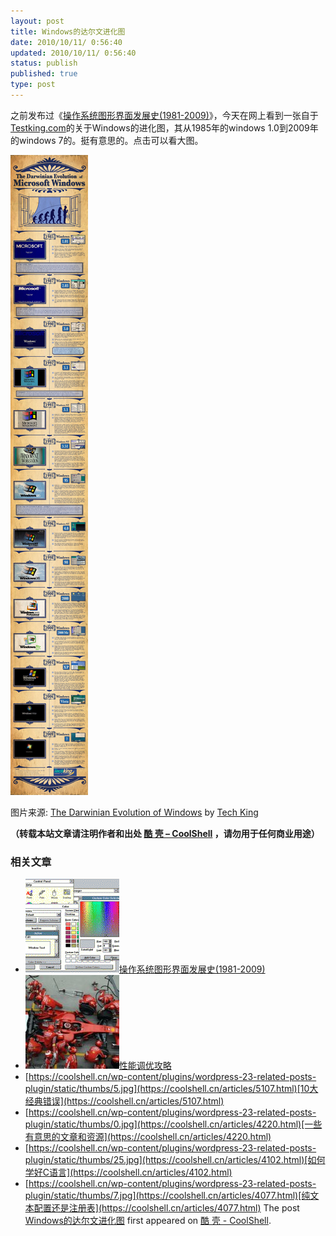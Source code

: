 ```yaml
---
layout: post
title: Windows的达尔文进化图
date: 2010/10/11/ 0:56:40
updated: 2010/10/11/ 0:56:40
status: publish
published: true
type: post
---
```


之前发布过《[操作系统图形界面发展史(1981-2009)](https://coolshell.cn/articles/105.html)》，今天在网上看到一张自于[Testking.com](http://testking.com/)的关于Windows的进化图，其从1985年的windows 1.0到2009年的windows 7的。挺有意思的。点击可以看大图。


[![The Darwinian Evolution of Windows](../wp-content/uploads/2010/10/W_600.jpg)](http://www.testking.com/techking/infographics/the-darwinian-evolution-of-windows-infographic/)


图片来源: [The Darwinian Evolution of Windows](http://www.testking.com/techking/infographics/the-darwinian-evolution-of-windows-infographic/) by [Tech King](http://www.testking.com/techking/)



**（转载本站文章请注明作者和出处 [酷 壳 – CoolShell](https://coolshell.cn/) ，请勿用于任何商业用途）**



### 相关文章

* [![操作系统图形界面发展史(1981-2009)](../wp-content/uploads/2009/03/19-windows-3-150x150.gif)](https://coolshell.cn/articles/105.html)[操作系统图形界面发展史(1981-2009)](https://coolshell.cn/articles/105.html)
* [![性能调优攻略](../wp-content/uploads/2012/06/f1-150x150.jpg)](https://coolshell.cn/articles/7490.html)[性能调优攻略](https://coolshell.cn/articles/7490.html)
* [https://coolshell.cn/wp-content/plugins/wordpress-23-related-posts-plugin/static/thumbs/5.jpg](https://coolshell.cn/articles/5107.html)[10大经典错误](https://coolshell.cn/articles/5107.html)
* [https://coolshell.cn/wp-content/plugins/wordpress-23-related-posts-plugin/static/thumbs/0.jpg](https://coolshell.cn/articles/4220.html)[一些有意思的文章和资源](https://coolshell.cn/articles/4220.html)
* [https://coolshell.cn/wp-content/plugins/wordpress-23-related-posts-plugin/static/thumbs/25.jpg](https://coolshell.cn/articles/4102.html)[如何学好C语言](https://coolshell.cn/articles/4102.html)
* [https://coolshell.cn/wp-content/plugins/wordpress-23-related-posts-plugin/static/thumbs/7.jpg](https://coolshell.cn/articles/4077.html)[纯文本配置还是注册表](https://coolshell.cn/articles/4077.html)
The post [Windows的达尔文进化图](https://coolshell.cn/articles/3097.html) first appeared on [酷 壳 - CoolShell](https://coolshell.cn).